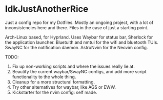 # IdkJustAnotherRice
Just a config repo for my Dotfiles.
Mostly an ongoing project, with a lot of inconsistencies here and there.
Files in the case of just a starting point.

Arch-Linux based, for Hyprland. 
Uses Waybar for status bar, Sherlock for the application launcher. 
Bluetuith and nmtui for the wifi and bluetooth TUIs. 
SwayNC for the notification daemon. 
AstroNvim for the Neovim config. 

TODO: 
  1. Fix up non-working scripts and where the issues really lie at.
  2. Beautify the current waybar/SwayNC configs, and add more script functionality to the whole thing.
  3. Cleanup for a more structural formatting.
  4. Try other alternatives for waybar, like AGS or EWW.
  5. Kickstarter for the nvim config: self made.
